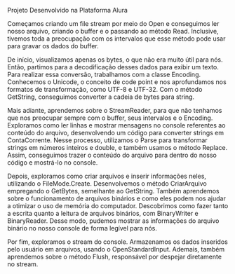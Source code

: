 Projeto Desenvolvido na Plataforma Alura

Começamos criando um file stream por meio do Open e conseguimos ler nosso arquivo, criando o buffer e o passando ao método Read. Inclusive, tivemos toda a preocupação com os intervalos que esse método pode usar para gravar os dados do buffer.

De início, visualizamos apenas os bytes, o que não era muito útil para nós.
Então, partimos para a decodificação desses dados para exibir um texto.
Para realizar essa conversão, trabalhamos com a classe Encoding.
Conhecemos o Unicode, o conceito de code point e nos aprofundamos nos formatos de transformação, como UTF-8 e UTF-32. Com o método GetString, conseguimos converter a cadeia de bytes para string.

Mais adiante, aprendemos sobre o StreamReader, para que não tenhamos que nos preocupar sempre com o buffer, seus intervalos e o Encoding.
Exploramos como ler linhas e mostrar mensagens no console referentes ao conteúdo do arquivo, desenvolvendo um código para converter strings em ContaCorrente.
Nesse processo, utilizamos o Parse para transformar strings em números inteiros e double, e também usamos o método Replace.
Assim, conseguimos trazer o conteúdo do arquivo para dentro do nosso código e mostrá-lo no console.

Depois, exploramos como criar arquivos e inserir informações neles, utilizando o FileMode.Create. Desenvolvemos o método CriarArquivo empregando o GetBytes, semelhante ao GetString. Também aprendemos sobre o funcionamento de arquivos binários e como eles podem nos ajudar a otimizar o uso de memória do computador. Descobrimos como fazer tanto a escrita quanto a leitura de arquivos binários, com BinaryWriter e BinaryReader. Desse modo, pudemos mostrar as informações do arquivo binário no nosso console de forma legível para nós.

Por fim, exploramos o stream do console. Armazenamos os dados inseridos pelo usuário em arquivos, usando o OpenStandardInput. Ademais, também aprendemos sobre o método Flush, responsável por despejar diretamente no stream.

